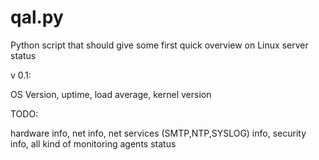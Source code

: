 # qal.py

Python script that should give some first quick overview on Linux server status

v 0.1: 

OS Version, uptime, load average, kernel version

TODO:

hardware info, net info, net services (SMTP,NTP,SYSLOG) info, security info, all kind of monitoring agents status



